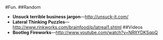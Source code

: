 #Fun.
##Random
* **Unsuck terrible business jargon**—http://unsuck-it.com/
* **Lateral Thinking Puzzles**—http://www.rinkworks.com/brainfood/p/latreal1.shtml
##Videos
* **Bootleg Fireworks**—http://www.youtube.com/watch?v=NRItYDKSqpQ 
